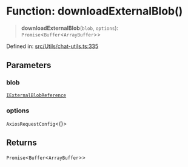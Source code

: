 # Function: downloadExternalBlob()

> **downloadExternalBlob**(`blob`, `options`): `Promise`\<`Buffer`\<`ArrayBuffer`\>\>

Defined in: [src/Utils/chat-utils.ts:335](https://github.com/Fokusdotid/Baileys/blob/3533fb5d5a1e97f0cc8384505a121b389a346518/src/Utils/chat-utils.ts#L335)

## Parameters

### blob

[`IExternalBlobReference`](../namespaces/proto/interfaces/IExternalBlobReference.md)

### options

`AxiosRequestConfig`\<\{\}\>

## Returns

`Promise`\<`Buffer`\<`ArrayBuffer`\>\>
